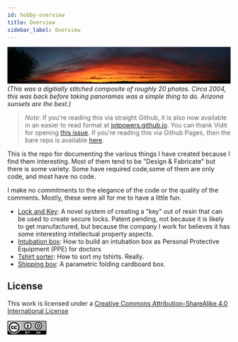 ```yaml
---
id: hobby-overview
title: Overview 
sidebar_label: Overview
---
```


![A hobby photo from before panos were a thing](assets/sunset_04090501_final.jpg)
*(This was a digitially stitched composite of roughly 20 photos.  Circa 2004, this was back before taking panoramas was a simple thing to do.  Arizona sunsets are the best.)*

> *Note*:  If you're reading this via straight Github, it is also now available in an easier to read format at [jotpowers.github.io](https://jotpowers.github.io/).  You can thank Vidit for opening [this issue](https://github.com/jotpowers/College-Grads/issues/1). If you're reading this via Github Pages, then the bare repo is available [here](https://github.com/jotpowers/Hobbies).

This is the repo for documenting the various things I have created because I find them interesting.  Most of them tend to be "Design & Fabricate" but there is some variety.  Some have required code,some of them are only code, and most have no code.

I make no commitments to the elegance of the code or the quality of the comments.  Mostly, these were all for me to have a little fun.

* [Lock and Key](lock-n-key/lock-n-key):  A novel system of creating a "key" out of resin that can be used to create secure locks.  Patent pending, not because it is likely to get manufactured, but because the company I work for believes it has some interesting intellectual property aspects.
* [Intubation box](Intubation-Box): How to build an intubation box as Personal Protective Equipment (PPE) for doctors 
* [Tshirt sorter](tshirts/tshirts.md):  How to sort my tshirts.  Really.
* [Shipping box](shipping-box.md):  A parametric folding cardboard box.

## License

This work is licensed under a
[Creative Commons Attribution-ShareAlike 4.0 International License](https://creativecommons.org/licenses/by-nc-sa/4.0/)

![License image](assets/88x31.png)
